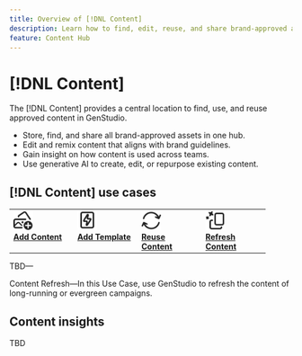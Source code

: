 ```yaml
---
title: Overview of [!DNL Content]
description: Learn how to find, edit, reuse, and share brand-approved assets in one, intuitive portal.
feature: Content Hub
---
```


# [!DNL Content]

The [!DNL Content] provides a central location to find, use, and reuse approved content in GenStudio.

- Store, find, and share all brand-approved assets in one hub.
- Edit and remix content that aligns with brand guidelines.
- Gain insight on how content is used across teams.
- Use generative AI to create, edit, or repurpose existing content.

## [!DNL Content] use cases

<table style="table-layout:fixed">
<tr>
   <td valign="top" width="100">
      <a href="../content/overview.md">
      <img alt="Add content" src="../../assets/icons/icon-addContent.svg" width="35">
      </a>
      <div>
         <a href="../content/overview.md">
         <strong>Add Content</strong>
         </a>
      </div>
   </td>
   <td valign="top" width="100">
      <a href="../content/overview.md">
      <img alt="Add content" src="../../assets/icons/icon-template.svg" width="35">
      </a>
      <div>
         <a href="../content/overview.md">
         <strong>Add Template</strong>
         </a>
      </div>
   </td>
   <td valign="top" width="100">
      <a href="../content/overview.md">
      <img alt="Add content" src="../../assets/icons/icon-refresh.svg" width="35">
      </a>
      <div>
         <a href="../content/overview.md">
         <strong>Reuse Content</strong>
         </a>
      </div>
   </td>
   <td valign="top" width="100">
      <a href="../content/overview.md">
      <img alt="Add content" src="../../assets/icons/icon-AIVariation.svg" width="35">
      </a>
      <div>
         <a href="../content/overview.md">
         <strong>Refresh Content</strong>
         </a>
      </div>
   </td>
</tr>
</table>

TBD—

Content Refresh—In this Use Case, use GenStudio to refresh the content of long-running or evergreen campaigns.


## Content insights

TBD
